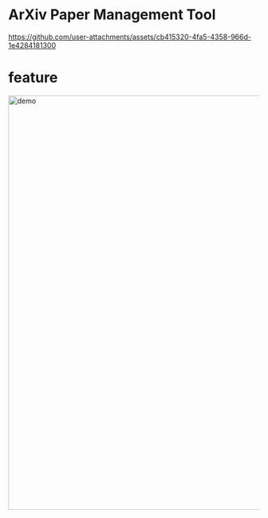 # ArXiv Paper Management Tool

https://github.com/user-attachments/assets/cb415320-4fa5-4358-966d-1e4284181300


# feature
<img width="829" alt="demo" src="https://github.com/user-attachments/assets/032487af-17a0-46dc-b337-82679a62c5fd" />
